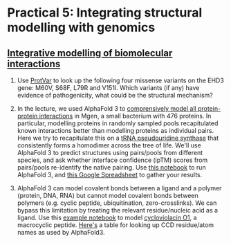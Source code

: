 # Practical 5: Integrating structural modelling with genomics
## [Integrative modelling of biomolecular interactions](https://meetings.embo.org/event/25-biomol-interactions)

1. Use [ProtVar](https://www.ebi.ac.uk/ProtVar/) to look up the following four missense variants on the EHD3 gene:
M60V, S68F, L79R and V151I.
Which variants (if any) have evidence of pathogenicity, what could be the structural mechanism?

2. In the lecture, we used AlphaFold 3 to
[comprensively model all protein-protein interactions](https://www.biorxiv.org/content/10.1101/2025.07.01.662654v2) in Mgen, a small bacterium with 476 proteins.
In particular, modelling proteins in randomly sampled pools recapitulated known interactions better than modelling proteins as individual pairs.
Here we try to recapitulate this on a
[tRNA pseudouridine synthase](https://www.sciencedirect.com/science/article/pii/S009286742400059X#figs3)
that consistently forms a homodimer across the tree of life.
We'll use AlphaFold 3 to predict structures using pairs/pools from different species, and ask whether interface confidence (ipTM) scores from pairs/pools re-identify the native pairing.
Use
[this notebook](https://colab.research.google.com/github/jurgjn/25-biomol-interactions/blob/master/pairs_vs_pools.ipynb)
to run AlphaFold 3, and
[this Google Spreadsheet](https://docs.google.com/spreadsheets/d/1103OWovkE-2Whte-4H-9LV1mvKfQS9mXqgFhY45PTGI/edit?usp=sharing)
to gather your results.

3. AlphaFold 3 can model covalent bonds between a ligand and a polymer (protein, DNA, RNA) but cannot model covalent bonds between polymers (e.g. cyclic peptide, ubiquitination, zero-crosslinks).
We can bypass this limitation by treating the relevant residue/nucleic acid as a ligand. 
Use this
[example notebook](https://colab.research.google.com/github/jurgjn/25-biomol-interactions/blob/master/polymer_bonds.ipynb)
to model
[cycloviolacin O1](https://www.rcsb.org/structure/1DF6),
a macrocyclic peptide.
[Here's](https://github.com/jurgjn/alphafold3-polymer-bonds/blob/main/NOTES.md#residuenucleotide-atom-names)
a table for looking up CCD residue/atom names as used by AlphaFold3.
